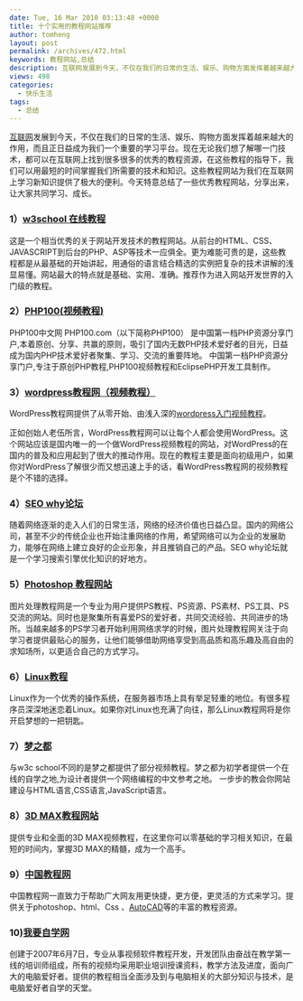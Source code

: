 ```yaml
---
date: Tue, 16 Mar 2010 03:13:48 +0000
title: 十个实用的教程网站推荐
author: tomheng
layout: post
permalink: /archives/472.html
keywords: 教程网站,总结
description: 互联网发展到今天，不仅在我们的日常的生活、娱乐、购物方面发挥着越来越大的作用，而且正日益成为我们一个重要的学习平台。
views: 498
categories:
  - 快乐生活
tags:
  - 总结
---
```

<a title="趣味互联网" href="http://blog.webfuns.net" target="_blank">互联网</a>发展到今天，不仅在我们的日常的生活、娱乐、购物方面发挥着越来越大的作用，而且正日益成为我们一个重要的学习平台。现在无论我们想了解哪一门技术，都可以在互联网上找到很多很多的优秀的教程资源，在这些教程的指导下，我们可以用最短的时间掌握我们所需要的技术和知识。这些教程网站为我们在互联网上学习新知识提供了极大的便利。今天特意总结了一些优秀教程网站，分享出来，让大家共同学习、成长。

### 1）<a title="w3school 在线教程" href="http://www.w3school.com.cn" target="_blank">w3school 在线教程</a>

这是一个相当优秀的关于网站开发技术的教程网站。从前台的HTML、CSS、JAVASCRIPT到后台的PHP、ASP等技术一应俱全。更为难能可贵的是，这些教程都是从最基础的开始讲起，用通俗的语言结合精选的实例把复杂的技术讲解的浅显易懂。网站最大的特点就是基础、实用、准确。推荐作为进入网站开发世界的入门级的教程。

### 2）<a title="php100" href="http://www.php100.com" target="_blank">PHP100(视频教程)</a>

PHP100中文网 PHP100.com（以下简称PHP100） 是中国第一档PHP资源分享门户,本着原创、分享、共赢的原则，吸引了国内无数PHP技术爱好者的目光，日益成为国内PHP技术爱好者聚集、学习、交流的重要阵地。 中国第一档PHP资源分享门户,专注于原创PHP教程,PHP100视频教程和EclipsePHP开发工具制作。

### 3）<a title="wordpress教程网" href="http://www.wpcourse.com" target="_blank">wordpress教程网（视频教程）</a>

WordPress教程网提供了从零开始、由浅入深的[wordpress入门视频教程][1]。

正如创始人老伍所言，WordPress教程网可以让每个人都会使用WordPress。这个网站应该是国内唯一的一个做WordPress视频教程的网站，对WordPress的在国内的普及和应用起到了很大的推动作用。现在的教程主要是面向初级用户，如果你对WordPress了解很少而又想迅速上手的话，看WordPress教程网的视频教程是个不错的选择。

### 4）<a title="seo why 论坛" href="http://www.seowhy.com/bbs/" target="_blank">SEO why论坛</a>

随着网络逐渐的走入人们的日常生活，网络的经济价值也日益凸显。国内的网络公司，甚至不少的传统企业也开始注重网络的作用，希望网络可以为企业的发展助力，能够在网络上建立良好的企业形象，并且推销自己的产品。SEO why论坛就是一个学习搜索引擎优化知识的好地方。

### 5）<a title="Photoshop 教程网站" href=" http://www.23ps.com" target="_blank">Photoshop 教程网站</a>

图片处理教程网是一个专业为用户提供PS教程、PS资源、PS素材、PS工具、PS交流的网站。同时也是聚集所有喜爱PS的爱好者，共同交流经验、共同进步的场所。当越来越多的PS学习者开始利用网络求学的时候，图片处理教程网关注于向学习者提供最贴心的服务，让他们能够借助网络享受到高品质和高乐趣及高自由的求知场所，以更适合自己的方式学习。

### 6）<a title="Linux教程" href="http://linux.sheup.com" target="_blank">Linux教程</a>

Linux作为一个优秀的操作系统，在服务器市场上具有举足轻重的地位。有很多程序员深深地迷恋着Linux。如果你对Linux也充满了向往，那么Linux教程网将是你开启梦想的一把钥匙。

### 7）<a title="梦之都" href=" http://www.dreamdu.com/" target="_blank">梦之都</a>

与w3c school不同的是梦之都提供了部分视频教程。梦之都为初学者提供一个在线的自学之地,为设计者提供一个网络编程的中文参考之地。 一步步的教会你网站建设与HTML语言,CSS语言,JavaScript语言。

### 8）<a title="3D MAX教程网站 " href="http://www.3dmax8.cn/" target="_blank">3D MAX教程网站</a>

提供专业和全面的3D MAX视频教程，在这里你可以零基础的学习相关知识，在最短的时间内，掌握3D MAX的精髓，成为一个高手。

### 9）<a title="中国教程网 " href=" http://www.jcwcn.com" target="_blank">中国教程网</a>

中国教程网一直致力于帮助广大网友用更快捷，更方便，更灵活的方式来学习。提供关于photoshop、html、Css 、[AutoCAD][2]等的丰富的教程资源。

### 10)<a title="我要自学网" href="http://www.51zxw.net" target="_blank">我要自学网</a>

创建于2007年6月7日，专业从事视频软件教程开发，开发团队由奋战在教学第一线的培训师组成，所有的视频均采用职业培训授课资料，教学方法及进度，面向广大的电脑爱好者。提供的教程相当全面涉及到与电脑相关的大部分知识与技术，是电脑爱好者自学的天堂。

 [1]: http://www.wpcourse.com/category/wordpress-video-tutorial
 [2]: http://www.jcwcn.com/article/2010/0310/autocad_32142.html
